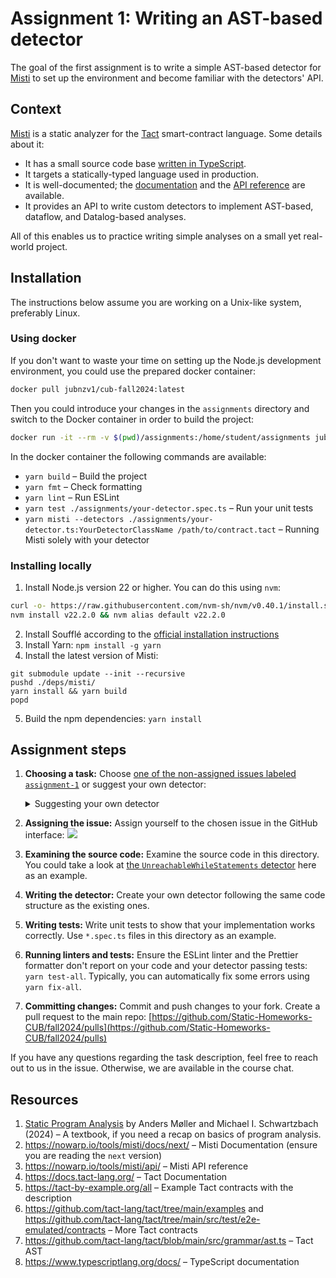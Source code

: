 # Assignment 1: Writing an AST-based detector

The goal of the first assignment is to write a simple AST-based detector for [Misti](https://github.com/nowarp/misti) to set up the environment and become familiar with the detectors' API.

## Context

[Misti](https://nowarp.io/tools/misti) is a static analyzer for the [Tact](https://tact-lang.org) smart-contract language. Some details about it:

- It has a small source code base [written in TypeScript](https://matklad.github.io/2023/08/17/typescript-is-surprisingly-ok-for-compilers.html).
- It targets a statically-typed language used in production.
- It is well-documented; the [documentation](https://nowarp.io/tools/misti/docs/next/) and the [API reference](https://nowarp.io/tools/misti/api/) are available.
- It provides an API to write custom detectors to implement AST-based, dataflow, and Datalog-based analyses.

All of this enables us to practice writing simple analyses on a small yet real-world project.

## Installation
The instructions below assume you are working on a Unix-like system, preferably Linux.

### Using docker
If you don't want to waste your time on setting up the Node.js development environment, you could use the prepared docker container:

```bash
docker pull jubnzv1/cub-fall2024:latest
```

Then you could introduce your changes in the `assignments` directory and switch to the Docker container in order to build the project:
```bash
docker run -it --rm -v $(pwd)/assignments:/home/student/assignments jubnzv1/cub-fall2024:latest
```

In the docker container the following commands are available:
* `yarn build` – Build the project
* `yarn fmt` – Check formatting
* `yarn lint` – Run ESLint
* `yarn test ./assignments/your-detector.spec.ts` – Run your unit tests
* `yarn misti --detectors ./assignments/your-detector.ts:YourDetectorClassName /path/to/contract.tact` – Running Misti solely with your detector

### Installing locally
1. Install Node.js version 22 or higher. You can do this using `nvm`:
```bash
curl -o- https://raw.githubusercontent.com/nvm-sh/nvm/v0.40.1/install.sh | bash
nvm install v22.2.0 && nvm alias default v22.2.0
```
2. Install Soufflé according to the [official installation instructions](https://souffle-lang.github.io/install)
3. Install Yarn: `npm install -g yarn`
4. Install the latest version of Misti:
```
git submodule update --init --recursive
pushd ./deps/misti/
yarn install && yarn build
popd
```
5. Build the npm dependencies: `yarn install`

## Assignment steps

1. **Choosing a task:** Choose [one of the non-assigned issues labeled `assignment-1`](https://github.com/Static-Homeworks-CUB/fall2024/issues?q=is%3Aissue+is%3Aopen+no%3Aassignee) or suggest your own detector:
   <details>
   <summary>Suggesting your own detector</summary>

   You can suggest your own AST-based detector: [https://github.com/Static-Homeworks-CUB/fall2024/issues/new?assignees=jubnzv&labels=triage%2Cassignment-1&projects=&template=assignment-1-suggestion.md](https://github.com/Static-Homeworks-CUB/fall2024/issues/new?assignees=jubnzv&labels=triage%2Cassignment-1&projects=&template=assignment-1-suggestion.md).
   The detectors used in the first assignment should be simple and use the program's AST representation.

   They don't have to address real-world problems, but it is always beneficial if your detector represents an idea applicable to real-world projects.
   You can get inspiration for such detectors by reading various coding standards and the documentation of other static analyzers.

   - MISRA C/C++ and AUTOSAR C++ rules: coding standards used in development of embedded safety-critical systems
   - Slither detector documentation: [https://github.com/crytic/slither/wiki/Detector-Documentation](https://github.com/crytic/slither/wiki/Detector-Documentation)
   - SmartCheck rules: [https://github.com/smartdec/smartcheck](https://github.com/smartdec/smartcheck)

   If you have any idea, please [create an issue](https://github.com/nowarp/misti/issues/new?assignees=&labels=triage&projects=&template=assignment-1-suggestion.md&title=), and we will approve it ASAP.

   </details>

2. **Assigning the issue:** Assign yourself to the chosen issue in the GitHub interface: ![](../../img/assign-github.png)
3. **Examining the source code:** Examine the source code in this directory. You could take a look at [the `UnreachableWhileStatements` detector](./singleLetterIdentifier) here as an example.
4. **Writing the detector:** Create your own detector following the same code structure as the existing ones.
5. **Writing tests:** Write unit tests to show that your implementation works correctly. Use `*.spec.ts` files in this directory as an example.
6. **Running linters and tests:** Ensure the ESLint linter and the Prettier formatter don't report on your code and your detector passing tests: `yarn test-all`. Typically, you can automatically fix some errors using `yarn fix-all`.
7. **Committing changes:** Commit and push changes to your fork. Create a pull request to the main repo: [https://github.com/Static-Homeworks-CUB/fall2024/pulls](https://github.com/Static-Homeworks-CUB/fall2024/pulls)

If you have any questions regarding the task description, feel free to reach out to us in the issue. Otherwise, we are available in the course chat.

## Resources

1. [Static Program Analysis](https://cs.au.dk/~amoeller/spa/spa.pdf) by Anders Møller and Michael I. Schwartzbach (2024) – A textbook, if you need a recap on basics of program analysis.
2. https://nowarp.io/tools/misti/docs/next/ – Misti Documentation (ensure you are reading the `next` version)
3. https://nowarp.io/tools/misti/api/ – Misti API reference
4. https://docs.tact-lang.org/ – Tact Documentation
5. https://tact-by-example.org/all – Example Tact contracts with the description
6. https://github.com/tact-lang/tact/tree/main/examples and https://github.com/tact-lang/tact/tree/main/src/test/e2e-emulated/contracts – More Tact contracts
7. https://github.com/tact-lang/tact/blob/main/src/grammar/ast.ts – Tact AST
8. https://www.typescriptlang.org/docs/ – TypeScript documentation

